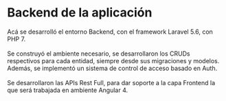 # Backend de la aplicación

Acá se desarrolló el entorno Backend, con el framework Laravel 5.6, con PHP 7.
<br />
<br />
Se construyó el ambiente necesario, se desarrollaron los CRUDs respectivos para cada entidad, siempre desde sus migraciones y modelos. Además, se implementó un sistema de control de acceso basado en Auth.
<br />
<br />
Se desarrollaron las APIs Rest Full, para dar soporte a la capa Frontend la que será trabajada en ambiente Angular 4.
